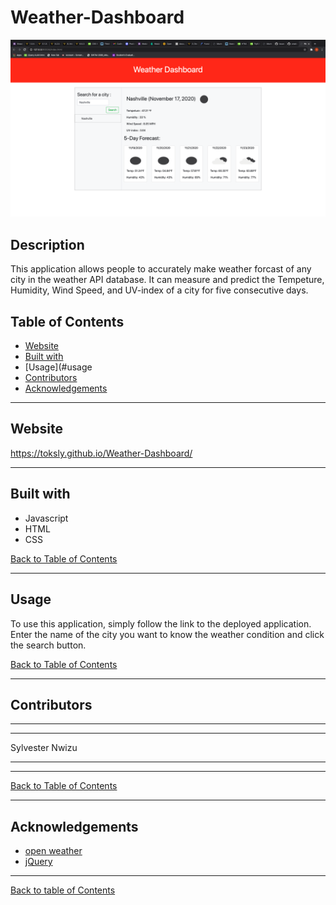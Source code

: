 # Weather-Dashboard

![Screenshot of tech-blog](images/screenShot.png)

## Description

This application allows people to accurately make weather forcast of any city in the weather API database. It can measure and predict the Tempeture, Humidity, Wind Speed, and UV-index of a city for five consecutive days.

## Table of Contents

- [Website](#website)
- [Built with](#built-with)
- [Usage](#usage
- [Contributors](#contributors)
- [Acknowledgements](#acknowledgements)

---

## Website

https://toksly.github.io/Weather-Dashboard/

---

## Built with

- Javascript
- HTML
- CSS

[Back to Table of Contents](#table-of-contents)

---

## Usage

To use this application, simply follow the link to the deployed application. Enter the name of the city you want to know the weather condition and click the search button.

[Back to Table of Contents](#table-of-contents)

---

## Contributors

---

---

Sylvester Nwizu

---

---

[Back to Table of Contents](#table-of-contents)

---

## Acknowledgements

- [open weather](https://openweathermap.org/)
- [jQuery](https://jquery.com/)

---

[Back to table of Contents](#table-of-contents)
